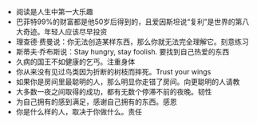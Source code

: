 - 阅读是人生中第一大乐趣
- 巴菲特99%的财富都是他50岁后得到的，且爱因斯坦说“复利”是世界的第八大奇迹。年轻人应该尽早投资
- 理查德·费曼说：你无法创造某样东西，那么你就无法完全理解它。刻意练习
- 斯蒂夫·乔布斯说：Stay hungry, stay foolish. 要找到自己热爱的东西
- 久病的国王不如健康的乞丐。注重身体
- 你从来没有见过鸟类因为折断的树枝而摔死。Trust your wings
- 如果你是房间里最聪明的人，那么明显你走错了房间。向更聪明的人请教
- 大多数一夜之间取得的成功，都有无数个停滞不前的夜晚。韧性
- 为自己拥有的感到满足，感谢自己拥有的东西。感恩
- 你是什么样的人，取决于你做什么。责任